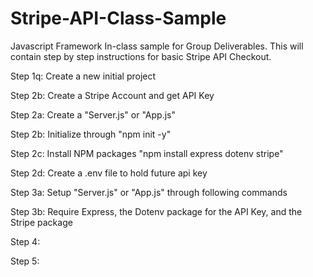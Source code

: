# Stripe-API-Class-Sample
Javascript Framework In-class sample for Group Deliverables. This will contain step by step instructions for basic Stripe API Checkout.


Step 1q: Create a new initial project

Step 2b: Create a Stripe Account and get API Key

Step 2a: Create a "Server.js" or "App.js"

Step 2b: Initialize through "npm init -y"

Step 2c: Install NPM packages "npm install express dotenv stripe"

Step 2d: Create a .env file to hold future api key

Step 3a: Setup "Server.js" or "App.js" through following commands

Step 3b: Require Express, the Dotenv package for the API Key, and the Stripe package



Step 4: 

Step 5: